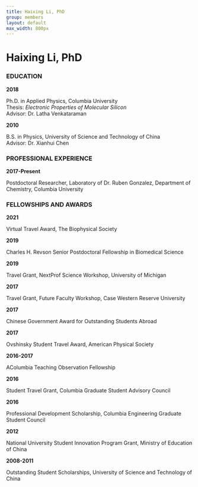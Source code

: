 ```yaml
---
title: Haixing Li, PhD
group: members
layout: default
max_width: 800px
---
```


# Haixing Li, PhD

### EDUCATION
<div class="row" style="max-width: {{page.max_width}};">
<div class="col-sm col-sm-2"><strong>2018</strong></div><div class="col col-sm-10"><p>Ph.D. in Applied Physics, Columbia University<br>
	Thesis: <em>Electronic Properties of Molecular Silicon</em><br>
	Advisor: Dr. Latha Venkataraman</p></div>
<div class="col-sm col-sm-2"><strong>2010</strong></div><div class="col col-sm-10"><p>B.S. in Physics, University of Science and Technology of China<br>
		Advisor: Dr. Xianhui Chen</p></div>
</div>


### PROFESSIONAL EXPERIENCE
<div class="row" style="max-width: {{page.max_width}}">
<div class="col-sm col-sm-2"><strong>2017-Present</strong></div><div class="col col-sm-10"><p>Postdoctoral Researcher, Laboratory of Dr. Ruben Gonzalez, Department of Chemistry, Columbia University</p></div>
</div>



### FELLOWSHIPS AND AWARDS
<div class="row" style="max-width: {{page.max_width}}">
<div class="col-sm col-sm-2"><strong>2021</strong></div><div class="col col-sm-10"><p>Virtual Travel Award, The Biophysical Society</p></div>
<div class="col-sm col-sm-2"><strong>2019</strong></div><div class="col col-sm-10"><p>Charles H. Revson Senior Postdoctoral Fellowship in Biomedical Science</p></div>
<div class="col-sm col-sm-2"><strong>2019</strong></div><div class="col col-sm-10"><p>Travel Grant, NextProf Science Workshop, University of Michigan</p></div>
<div class="col-sm col-sm-2"><strong>2017</strong></div><div class="col col-sm-10"><p>Travel Grant, Future Faculty Workshop, Case Western Reserve University</p></div>
<div class="col-sm col-sm-2"><strong>2017</strong></div><div class="col col-sm-10"><p>Chinese Government Award for Outstanding Students Abroad</p></div>
<div class="col-sm col-sm-2"><strong>2017</strong></div><div class="col col-sm-10"><p>Ovshinsky Student Travel Award, American Physical Society</p></div>
<div class="col-sm col-sm-2"><strong>2016-2017</strong></div><div class="col col-sm-10"><p>AColumbia Teaching Observation Fellowship</p></div>
<div class="col-sm col-sm-2"><strong>2016</strong></div><div class="col col-sm-10"><p>Student Travel Grant, Columbia Graduate Student Advisory Council</p></div>
<div class="col-sm col-sm-2"><strong>2016</strong></div><div class="col col-sm-10"><p>Professional Development Scholarship, Columbia Engineering Graduate Student Council</p></div>
<div class="col-sm col-sm-2"><strong>2012</strong></div><div class="col col-sm-10"><p>National University Student Innovation Program Grant, Ministry of Education of China</p></div>
<div class="col-sm col-sm-2"><strong>2008-2011</strong></div><div class="col col-sm-10"><p>Outstanding Student Scholarships, University of Science and Technology of China</p></div>
</div>
	
	

